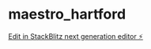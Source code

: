 # maestro_hartford

[Edit in StackBlitz next generation editor ⚡️](https://stackblitz.com/~/github.com/jacinth91/maestro_hartford)